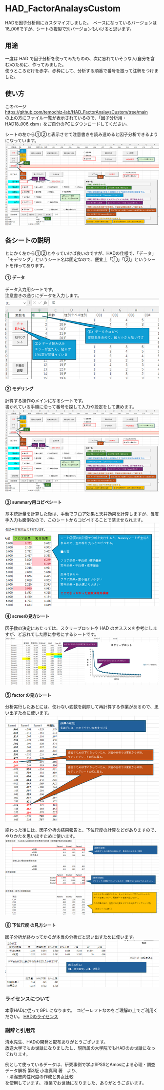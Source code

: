 # HAD_FactorAnalaysCustom
HADを因子分析用にカスタマイズしました。　ベースになっているバージョンは18_006ですが、シートの複製で別バージョンもいけると思います。
  
## 用途
一度は HAD で因子分析を使ってみたものの、次に忘れていそうな人(自分を含む)のために、作ってみました。  
使うところだけを赤字、赤枠にして、分析する順番で番号を振って注釈をつけました。  
  
## 使い方
このページ  
https://github.com/temochiz-lab/HAD_FactorAnalaysCustom/tree/main  
の上の方にファイル一覧が表示されているので、「因子分析用・HAD18_006.xlsm」をご自分のPCにダウンロードしてください。  
  
シートの左から①②と表示させて注意書きを読み進めると因子分析できるようになっています。
![スクショ](2-modering.png)

## 各シートの説明
とにかく左から①②とやっていけば良いのですが、HADの仕様で、「データ」「モデリング」というシート名は固定なので、便宜上「①」「②」というシートを作ってあります。  

#### ① データ
データ入力用シートです。  
注意書きの通りにデータを入力します。  
![スクショ](1-data.png)

#### ② モデリング
計算する操作のメインになるシートです。  
書かれている手順に沿って番号を探して入力や設定をして進めます。  
![スクショ](2-modering.png)

#### ③ summary用コピペシート
基本統計量を計算した後は、手動でフロア効果と天井効果を計算しますが、毎度手入力も面倒なので、このシートからコピペすることで済ませられます。
![スクショ](3-summary.png)

#### ④ screeの見方シート
因子数の決定にあたっては、スクリープロットや HAD のオススメを参考にしますが、ど忘れてした際に参考にするシートです。
![スクショ](4-scree.png)

#### ⑤ factor の見方シート
分析実行したあとには、使わない変数を削除して再計算する作業があるので、思い出すために使います。
![スクショ](5-factor1.png)

終わった後には、因子分析の結果報告と、下位尺度の計算などがありますので、やりかたを思い出すために使います。
![スクショ](5-factor2.png)

#### ⑥ 下位尺度 の見方シート
因子分析が終わってからが本当の分析だと思い出すために使います。
![スクショ](6-under.png)












### ライセンスについて
本家HADに従ってGPL になります。　コピーレフトなのをご理解の上でご利用ください。
[HADのライセンス](https://osf.io/32cyp/wiki/%E3%83%A9%E3%82%A4%E3%82%BB%E3%83%B3%E3%82%B9/)

### 謝辞と引用元
清水先生、HADの開発と配布ありがとうございます。  
放送大学でもお世話になりましたし、現所属の大学院でもHADのお世話になっております。  
  
例として使っているデータは、研究事例で学ぶSPSSとAmosによる心理・調査データ解析 第3版 小塩真司 著　より、  
・清潔志向性尺度の作成と男女比較　  
を使用しています。 授業でお世話になりました、ありがとうございます。
